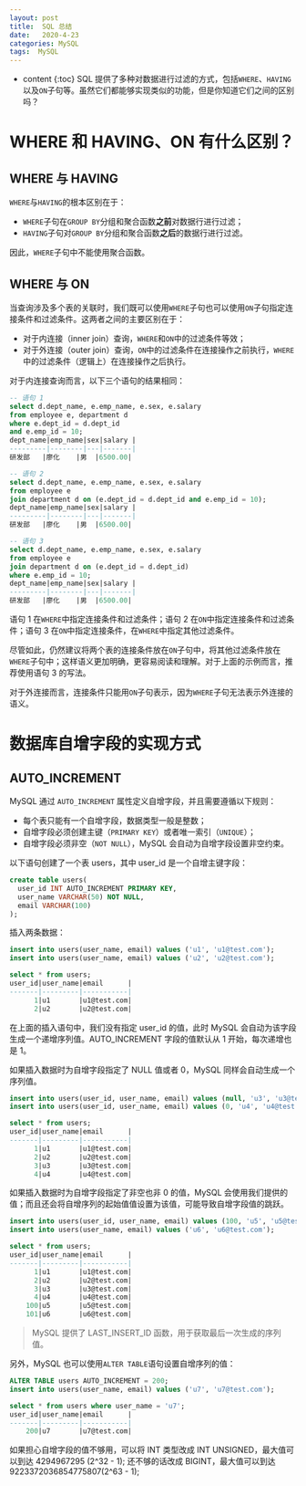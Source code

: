 ```yaml
---
layout: post
title:  SQL 总结
date:   2020-4-23
categories: MySQL
tags:  MySQL
---
```

* content
{:toc}
SQL 提供了多种对数据进行过滤的方式，包括`WHERE`、`HAVING`以及`ON`子句等。虽然它们都能够实现类似的功能，但是你知道它们之间的区别吗？





# WHERE 和 HAVING、ON 有什么区别？

## WHERE 与 HAVING



`WHERE`与`HAVING`的根本区别在于：

- `WHERE`子句在`GROUP BY`分组和聚合函数**之前**对数据行进行过滤；
- `HAVING`子句对`GROUP BY`分组和聚合函数**之后**的数据行进行过滤。

因此，`WHERE`子句中不能使用聚合函数。



## WHERE 与 ON

当查询涉及多个表的关联时，我们既可以使用`WHERE`子句也可以使用`ON`子句指定连接条件和过滤条件。这两者之间的主要区别在于：

- 对于内连接（inner join）查询，`WHERE`和`ON`中的过滤条件等效；
- 对于外连接（outer join）查询，`ON`中的过滤条件在连接操作之前执行，`WHERE`中的过滤条件（逻辑上）在连接操作之后执行。

对于内连接查询而言，以下三个语句的结果相同：

```sql
-- 语句 1
select d.dept_name, e.emp_name, e.sex, e.salary 
from employee e, department d
where e.dept_id = d.dept_id
and e.emp_id = 10;
dept_name|emp_name|sex|salary |
---------|--------|---|-------|
研发部   |廖化    |男  |6500.00|

-- 语句 2
select d.dept_name, e.emp_name, e.sex, e.salary 
from employee e
join department d on (e.dept_id = d.dept_id and e.emp_id = 10);
dept_name|emp_name|sex|salary |
---------|--------|---|-------|
研发部   |廖化    |男  |6500.00|

-- 语句 3
select d.dept_name, e.emp_name, e.sex, e.salary 
from employee e
join department d on (e.dept_id = d.dept_id)
where e.emp_id = 10;
dept_name|emp_name|sex|salary |
---------|--------|---|-------|
研发部   |廖化    |男  |6500.00|

```

语句 1 在`WHERE`中指定连接条件和过滤条件；语句 2 在`ON`中指定连接条件和过滤条件；语句 3 在`ON`中指定连接条件，在`WHERE`中指定其他过滤条件。

尽管如此，仍然建议将两个表的连接条件放在`ON`子句中，将其他过滤条件放在`WHERE`子句中；这样语义更加明确，更容易阅读和理解。对于上面的示例而言，推荐使用语句 3 的写法。

对于外连接而言，连接条件只能用`ON`子句表示，因为`WHERE`子句无法表示外连接的语义。



# 数据库自增字段的实现方式

## AUTO_INCREMENT

MySQL 通过 `AUTO_INCREMENT` 属性定义自增字段，并且需要遵循以下规则：

- 每个表只能有一个自增字段，数据类型一般是整数；
- 自增字段必须创建主键（`PRIMARY KEY`）或者唯一索引（`UNIQUE`）；
- 自增字段必须非空（`NOT NULL`），MySQL 会自动为自增字段设置非空约束。

以下语句创建了一个表 users，其中 user_id 是一个自增主键字段：

```sql
create table users(
  user_id INT AUTO_INCREMENT PRIMARY KEY,
  user_name VARCHAR(50) NOT NULL,
  email VARCHAR(100)
);

```

插入两条数据：

```sql
insert into users(user_name, email) values ('u1', 'u1@test.com');
insert into users(user_name, email) values ('u2', 'u2@test.com');

select * from users;
user_id|user_name|email      |
-------|---------|-----------|
      1|u1       |u1@test.com|
      2|u2       |u2@test.com|

```

在上面的插入语句中，我们没有指定 user_id 的值，此时 MySQL 会自动为该字段生成一个递增序列值。AUTO_INCREMENT 字段的值默认从 1 开始，每次递增也是 1。

如果插入数据时为自增字段指定了 NULL 值或者 0，MySQL 同样会自动生成一个序列值。

```sql
insert into users(user_id, user_name, email) values (null, 'u3', 'u3@test.com');
insert into users(user_id, user_name, email) values (0, 'u4', 'u4@test.com');

select * from users;
user_id|user_name|email      |
-------|---------|-----------|
      1|u1       |u1@test.com|
      2|u2       |u2@test.com|
      3|u3       |u3@test.com|
      4|u4       |u4@test.com|

```

如果插入数据时为自增字段指定了非空也非 0 的值，MySQL 会使用我们提供的值；而且还会将自增序列的起始值值设置为该值，可能导致自增字段值的跳跃。

```sql
insert into users(user_id, user_name, email) values (100, 'u5', 'u5@test.com');
insert into users(user_name, email) values ('u6', 'u6@test.com');

select * from users;
user_id|user_name|email      |
-------|---------|-----------|
      1|u1       |u1@test.com|
      2|u2       |u2@test.com|
      3|u3       |u3@test.com|
      4|u4       |u4@test.com|
    100|u5       |u5@test.com|
    101|u6       |u6@test.com|

```

> MySQL 提供了 LAST_INSERT_ID 函数，用于获取最后一次生成的序列值。

另外，MySQL 也可以使用`ALTER TABLE`语句设置自增序列的值：

```sql
ALTER TABLE users AUTO_INCREMENT = 200;
insert into users(user_name, email) values ('u7', 'u7@test.com');

select * from users where user_name = 'u7';
user_id|user_name|email      |
-------|---------|-----------|
    200|u7       |u7@test.com|

```

如果担心自增字段的值不够用，可以将 INT 类型改成 INT UNSIGNED，最大值可以到达 4294967295 (2^32 - 1); 还不够的话改成 BIGINT，最大值可以到达 9223372036854775807(2^63 - 1);